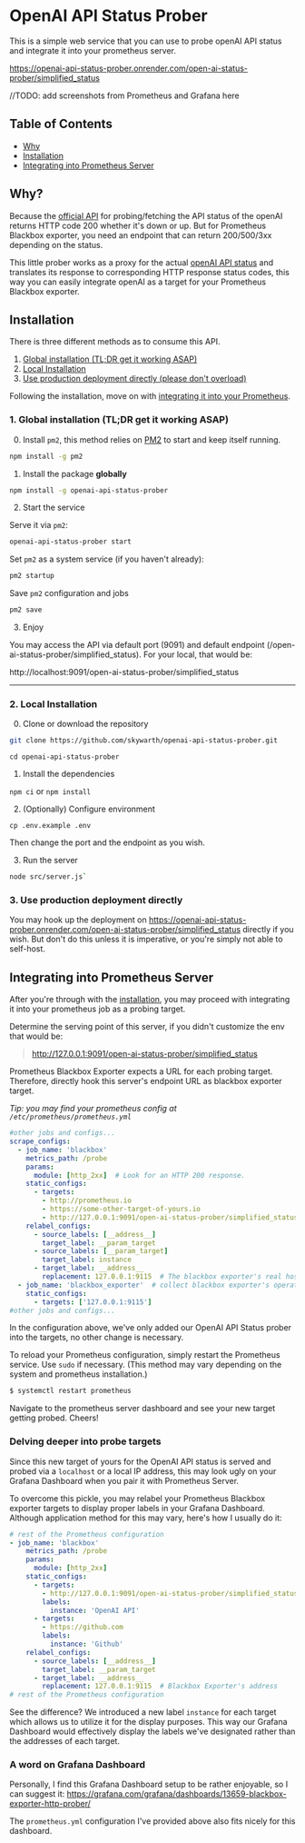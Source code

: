 # OpenAI API Status Prober

This is a simple web service that you can use to probe openAI API status and integrate it into your prometheus server.

https://openai-api-status-prober.onrender.com/open-ai-status-prober/simplified_status

//TODO: add screenshots from Prometheus and Grafana here

## Table of Contents

- [Why](#why)
- [Installation](#installation)
- [Integrating into Prometheus Server](#integrating-into-prometheus-server)

## Why?

Because the [official API](https://status.openai.com/api/v2) for probing/fetching the API status of the openAI returns HTTP code 200 whether it's down or up. But for Prometheus Blackbox exporter, you need an endpoint that can return 200/500/3xx depending on the status.

This little prober works as a proxy for the actual [openAI API status](https://status.openai.com/api/v2) and translates its response to corresponding HTTP response status codes, this way you can easily integrate openAI as a target for your Prometheus Blackbox exporter.



## Installation


There is three different methods as to consume this API.
1. [Global installation (TL;DR get it working ASAP)](#global-installation)
2. [Local Installation](#2-local-installation)
3. [Use production deployment directly (please don't overload)](#use-production-deployment-directly)

Following the installation, move on with [integrating it into your Prometheus](#integrating-into-prometheus-server).

<a name="global-installation"></a>
### 1. Global installation (TL;DR get it working ASAP)

0. Install `pm2`, this method relies on [PM2](https://pm2.keymetrics.io/) to start and keep itself running.

```bash
npm install -g pm2
```

1. Install the package **globally**

```bash
npm install -g openai-api-status-prober
```

2. Start the service

Serve it via `pm2`:
```bash
openai-api-status-prober start
```

Set `pm2` as a system service (if you haven't already):
```bash
pm2 startup
```

Save `pm2` configuration and jobs
```bash
pm2 save
```

3. Enjoy

You may access the API via default port (9091) and default endpoint (/open-ai-status-prober/simplified_status). For your local, that would be: 

http://localhost:9091/open-ai-status-prober/simplified_status

---

### 2. Local Installation

0. Clone or download the repository

```bash
git clone https://github.com/skywarth/openai-api-status-prober.git
```

```
cd openai-api-status-prober
```

1. Install the dependencies

`npm ci` or `npm install`

2. (Optionally) Configure environment

`cp .env.example .env`

Then change the port and the endpoint as you wish.

3. Run the server

```bash
node src/server.js` 
```

<a name="use-production-deployment-directly"></a>
### 3. Use production deployment directly

You may hook up the deployment on https://openai-api-status-prober.onrender.com/open-ai-status-prober/simplified_status directly if you wish. 
But don't do this unless it is imperative, or you're simply not able to self-host.


## Integrating into Prometheus Server

After you're through with the [installation](#installation), you may proceed with integrating it into your prometheus job as a probing target.

Determine the serving point of this server, if you didn't customize the env that would be:
> http://127.0.0.1:9091/open-ai-status-prober/simplified_status

Prometheus Blackbox Exporter expects a URL for each probing target. Therefore, directly hook this server's endpoint URL as blackbox exporter target.

*Tip: you may find your prometheus config at `/etc/prometheus/prometheus.yml`*

```yaml
#other jobs and configs...
scrape_configs:
  - job_name: 'blackbox'
    metrics_path: /probe
    params:
      module: [http_2xx]  # Look for an HTTP 200 response.
    static_configs:
      - targets:
        - http://prometheus.io 
        - https://some-other-target-of-yours.io
        - http://127.0.0.1:9091/open-ai-status-prober/simplified_status # Focus here, this is your OpenAI Status integration point
    relabel_configs:
      - source_labels: [__address__]
        target_label: __param_target
      - source_labels: [__param_target]
        target_label: instance
      - target_label: __address__
        replacement: 127.0.0.1:9115  # The blackbox exporter's real hostname:port.
  - job_name: 'blackbox_exporter'  # collect blackbox exporter's operational metrics.
    static_configs:
      - targets: ['127.0.0.1:9115']
#other jobs and configs...
```

In the configuration above, we've only added our OpenAI API Status prober into the targets, no other change is necessary.

To reload your Prometheus configuration, simply restart the Prometheus service.
Use `sudo` if necessary. (This method may vary depending on the system and prometheus installation.)

```bash
$ systemctl restart prometheus 
```

Navigate to the prometheus server dashboard and see your new target getting probed. Cheers!

### Delving deeper into probe targets

Since this new target of yours for the OpenAI API status is served and probed via a `localhost` or a local IP address, this may look ugly on your Grafana Dashboard when you pair it with Prometheus Server.

To overcome this pickle, you may relabel your Prometheus Blackbox exporter targets to display proper labels in your Grafana Dashboard. Although application method for this may vary, here's how I usually do it:

```yaml
# rest of the Prometheus configuration
- job_name: 'blackbox'
    metrics_path: /probe
    params:
      module: [http_2xx]
    static_configs:
      - targets:
        - http://127.0.0.1:9091/open-ai-status-prober/simplified_status
        labels:
          instance: 'OpenAI API'
      - targets:
        - https://github.com
        labels:
          instance: 'Github'
    relabel_configs:
      - source_labels: [__address__]
        target_label: __param_target
      - target_label: __address__
        replacement: 127.0.0.1:9115  # Blackbox Exporter's address
# rest of the Prometheus configuration
```

See the difference? We introduced a new label `instance` for each target which allows us to utilize it for the display purposes.
This way our Grafana Dashboard would effectively display the labels we've designated rather than the addresses of each target.


### A word on Grafana Dashboard

Personally, I find this Grafana Dashboard setup to be rather enjoyable, so I can suggest it:
https://grafana.com/grafana/dashboards/13659-blackbox-exporter-http-prober/

The `prometheus.yml` configuration I've provided above also fits nicely for this dashboard.